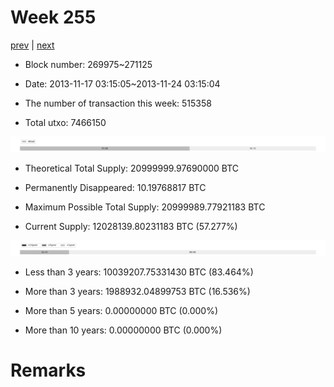 # Week 255

[prev](week0254.md) | [next](week0256.md)

- Block number: 269975~271125

- Date: 2013-11-17 03:15:05~2013-11-24 03:15:04

- The number of transaction this week: 515358

- Total utxo: 7466150

![](../images/mined_week0255.png)

- Theoretical Total Supply: 20999999.97690000 BTC

- Permanently Disappeared: 10.19768817 BTC

- Maximum Possible Total Supply: 20999989.77921183 BTC

- Current Supply: 12028139.80231183 BTC (57.277%)

![](../images/year_week0255.png)


- Less than 3 years: 10039207.75331430 BTC (83.464%)

- More than 3 years: 1988932.04899753 BTC (16.536%)

- More than 5 years: 0.00000000 BTC (0.000%)

- More than 10 years: 0.00000000 BTC (0.000%)

# Remarks


